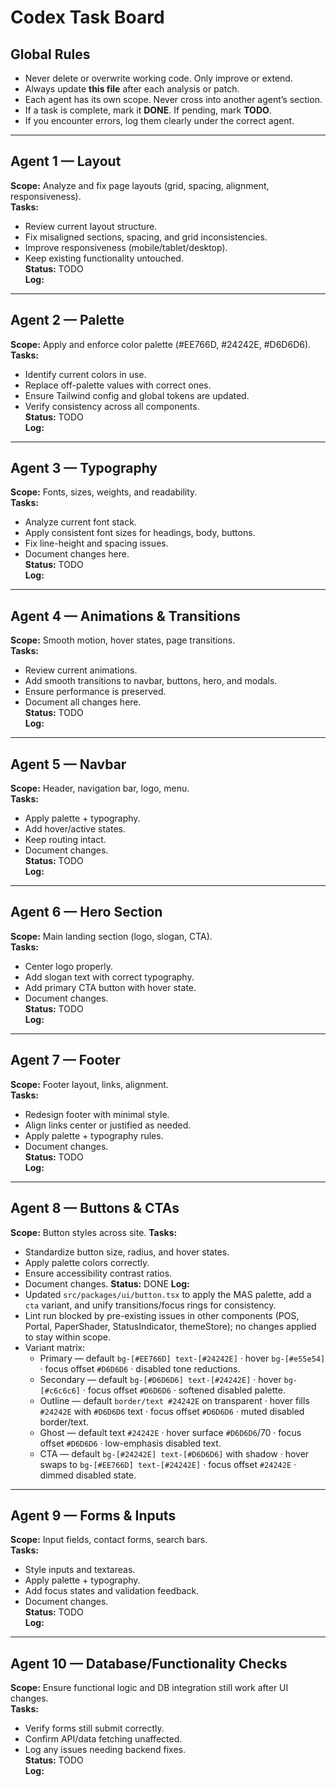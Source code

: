 # Codex Task Board

## Global Rules
- Never delete or overwrite working code. Only improve or extend.
- Always update **this file** after each analysis or patch.
- Each agent has its own scope. Never cross into another agent’s section.
- If a task is complete, mark it **DONE**. If pending, mark **TODO**.
- If you encounter errors, log them clearly under the correct agent.

---

## Agent 1 — Layout
**Scope:** Analyze and fix page layouts (grid, spacing, alignment, responsiveness).  
**Tasks:**  
- Review current layout structure.  
- Fix misaligned sections, spacing, and grid inconsistencies.  
- Improve responsiveness (mobile/tablet/desktop).  
- Keep existing functionality untouched.  
**Status:** TODO  
**Log:**  

---

## Agent 2 — Palette
**Scope:** Apply and enforce color palette (#EE766D, #24242E, #D6D6D6).  
**Tasks:**  
- Identify current colors in use.  
- Replace off-palette values with correct ones.  
- Ensure Tailwind config and global tokens are updated.  
- Verify consistency across all components.  
**Status:** TODO  
**Log:**  

---

## Agent 3 — Typography
**Scope:** Fonts, sizes, weights, and readability.  
**Tasks:**  
- Analyze current font stack.  
- Apply consistent font sizes for headings, body, buttons.  
- Fix line-height and spacing issues.  
- Document changes here.  
**Status:** TODO  
**Log:**  

---

## Agent 4 — Animations & Transitions
**Scope:** Smooth motion, hover states, page transitions.  
**Tasks:**  
- Review current animations.  
- Add smooth transitions to navbar, buttons, hero, and modals.  
- Ensure performance is preserved.  
- Document all changes here.  
**Status:** TODO  
**Log:**  

---

## Agent 5 — Navbar
**Scope:** Header, navigation bar, logo, menu.  
**Tasks:**  
- Apply palette + typography.  
- Add hover/active states.  
- Keep routing intact.  
- Document changes.  
**Status:** TODO  
**Log:**  

---

## Agent 6 — Hero Section
**Scope:** Main landing section (logo, slogan, CTA).  
**Tasks:**  
- Center logo properly.  
- Add slogan text with correct typography.  
- Add primary CTA button with hover state.  
- Document changes.  
**Status:** TODO  
**Log:**  

---

## Agent 7 — Footer
**Scope:** Footer layout, links, alignment.  
**Tasks:**  
- Redesign footer with minimal style.  
- Align links center or justified as needed.  
- Apply palette + typography rules.  
- Document changes.  
**Status:** TODO  
**Log:**  

---

## Agent 8 — Buttons & CTAs
**Scope:** Button styles across site.
**Tasks:**
- Standardize button size, radius, and hover states.
- Apply palette colors correctly.
- Ensure accessibility contrast ratios.
- Document changes.
**Status:** DONE
**Log:**
- Updated `src/packages/ui/button.tsx` to apply the MAS palette, add a `cta` variant, and unify transitions/focus rings for consistency.
- Lint run blocked by pre-existing issues in other components (POS, Portal, PaperShader, StatusIndicator, themeStore); no changes applied to stay within scope.
- Variant matrix:
  - Primary — default `bg-[#EE766D] text-[#24242E]` · hover `bg-[#e55e54]` · focus offset `#D6D6D6` · disabled tone reductions.
  - Secondary — default `bg-[#D6D6D6] text-[#24242E]` · hover `bg-[#c6c6c6]` · focus offset `#D6D6D6` · softened disabled palette.
  - Outline — default `border/text #24242E` on transparent · hover fills `#24242E` with `#D6D6D6` text · focus offset `#D6D6D6` · muted disabled border/text.
  - Ghost — default text `#24242E` · hover surface `#D6D6D6`/70 · focus offset `#D6D6D6` · low-emphasis disabled text.
  - CTA — default `bg-[#24242E] text-[#D6D6D6]` with shadow · hover swaps to `bg-[#EE766D] text-[#24242E]` · focus offset `#24242E` · dimmed disabled state.

---

## Agent 9 — Forms & Inputs
**Scope:** Input fields, contact forms, search bars.  
**Tasks:**  
- Style inputs and textareas.  
- Apply palette + typography.  
- Add focus states and validation feedback.  
- Document changes.  
**Status:** TODO  
**Log:**  

---

## Agent 10 — Database/Functionality Checks
**Scope:** Ensure functional logic and DB integration still work after UI changes.  
**Tasks:**  
- Verify forms still submit correctly.  
- Confirm API/data fetching unaffected.  
- Log any issues needing backend fixes.  
**Status:** TODO  
**Log:**  
